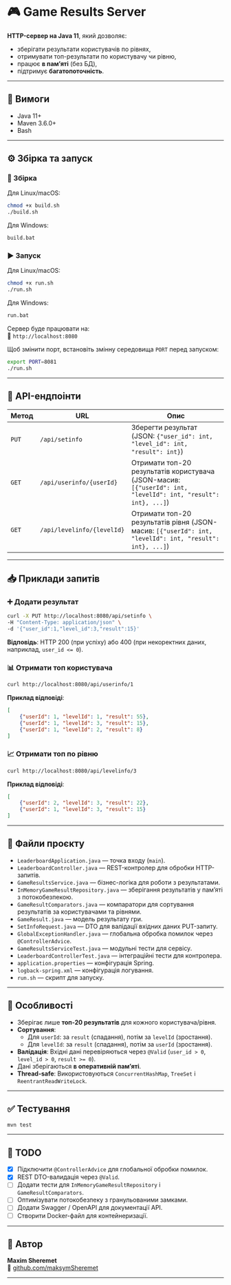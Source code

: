 # 🎮 Game Results Server

**HTTP-сервер на Java 11**, який дозволяє:
- зберігати результати користувачів по рівнях,
- отримувати топ-результати по користувачу чи рівню,
- працює **в памʼяті** (без БД),
- підтримує **багатопоточність**.

---

## 🧰 Вимоги

- Java 11+
- Maven 3.6.0+
- Bash

---

## ⚙️ Збірка та запуск

### 🔨 Збірка

Для Linux/macOS:
```bash
chmod +x build.sh
./build.sh
```

Для Windows:
```bat
build.bat
```

### ▶️ Запуск

Для Linux/macOS:
```bash
chmod +x run.sh
./run.sh
```

Для Windows:
```bat
run.bat
```

Сервер буде працювати на:  
🔗 `http://localhost:8080`

Щоб змінити порт, встановіть змінну середовища `PORT` перед запуском:
```bash
export PORT=8081
./run.sh
```

---

## 📡 API-ендпоінти

| Метод | URL                      | Опис |
|-------|---------------------------|------|
| `PUT` | `/api/setinfo`          | Зберегти результат (JSON: `{"user_id": int, "level_id": int, "result": int}`) |
| `GET` | `/api/userinfo/{userId}` | Отримати топ-20 результатів користувача (JSON-масив: `[{"userId": int, "levelId": int, "result": int}, ...]`) |
| `GET` | `/api/levelinfo/{levelId}` | Отримати топ-20 результатів рівня (JSON-масив: `[{"userId": int, "levelId": int, "result": int}, ...]`) |

---

## 📥 Приклади запитів

### ➕ Додати результат

```bash
curl -X PUT http://localhost:8080/api/setinfo \
-H "Content-Type: application/json" \
-d '{"user_id":1,"level_id":3,"result":15}'
```

**Відповідь**: HTTP 200 (при успіху) або 400 (при некоректних даних, наприклад, `user_id <= 0`).

### 📊 Отримати топ користувача

```bash
curl http://localhost:8080/api/userinfo/1
```

**Приклад відповіді**:
```json
[
    {"userId": 1, "levelId": 1, "result": 55},
    {"userId": 1, "levelId": 3, "result": 15},
    {"userId": 1, "levelId": 2, "result": 8}
]
```

### 📈 Отримати топ по рівню

```bash
curl http://localhost:8080/api/levelinfo/3
```

**Приклад відповіді**:
```json
[
    {"userId": 2, "levelId": 3, "result": 22},
    {"userId": 1, "levelId": 3, "result": 15}
]
```

---

## 📁 Файли проєкту

- `LeaderboardApplication.java` — точка входу (`main`).
- `LeaderboardController.java` — REST-контролер для обробки HTTP-запитів.
- `GameResultsService.java` — бізнес-логіка для роботи з результатами.
- `InMemoryGameResultRepository.java` — зберігання результатів у пам’яті з потокобезпекою.
- `GameResultComparators.java` — компаратори для сортування результатів за користувачами та рівнями.
- `GameResult.java` — модель результату гри.
- `SetInfoRequest.java` — DTO для валідації вхідних даних PUT-запиту.
- `GlobalExceptionHandler.java` — глобальна обробка помилок через `@ControllerAdvice`.
- `GameResultsServiceTest.java` — модульні тести для сервісу.
- `LeaderboardControllerTest.java` — інтеграційні тести для контролера.
- `application.properties` — конфігурація Spring.
- `logback-spring.xml` — конфігурація логування.
- `run.sh` — скрипт для запуску.

---

## 🧠 Особливості

- Зберігає лише **топ-20 результатів** для кожного користувача/рівня.
- **Сортування**:
  - Для `userId`: за `result` (спадання), потім за `levelId` (зростання).
  - Для `levelId`: за `result` (спадання), потім за `userId` (зростання).
- **Валідація**: Вхідні дані перевіряються через `@Valid` (`user_id > 0`, `level_id > 0`, `result >= 0`).
- Дані зберігаються **в оперативній памʼяті**.
- **Thread-safe**: Використовуються `ConcurrentHashMap`, `TreeSet` і `ReentrantReadWriteLock`.

---

## ✅ Тестування

```bash
mvn test
```

---

## 📝 TODO

- [x] Підключити `@ControllerAdvice` для глобальної обробки помилок.
- [x] REST DTO-валидація через `@Valid`.
- [ ] Додати тести для `InMemoryGameResultRepository` і `GameResultComparators`.
- [ ] Оптимізувати потокобезпеку з гранульованими замками.
- [ ] Додати Swagger / OpenAPI для документації API.
- [ ] Створити Docker-файл для контейнеризації.

---

## 👤 Автор

**Maxim Sheremet**  
🔗 [github.com/maksymSheremet](https://github.com/maksymSheremet)

---
